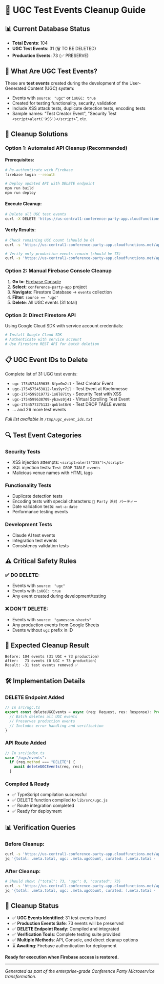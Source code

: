 # 🧹 UGC Test Events Cleanup Guide

## 📊 Current Database Status

- **Total Events**: 104
- **UGC Test Events**: 31 (🗑️ TO BE DELETED)
- **Production Events**: 73 (✅ PRESERVE)

## 🎯 What Are UGC Test Events?

These are **test events** created during the development of the User-Generated Content (UGC) system:

- Events with `source: "ugc"` or `isUGC: true`
- Created for testing functionality, security, validation
- Include XSS attack tests, duplicate detection tests, encoding tests
- Sample names: "Test Creator Event", "Security Test `<script>alert('XSS')</script>`", etc.

## 🚀 Cleanup Solutions

### Option 1: Automated API Cleanup (Recommended)

#### Prerequisites:
```bash
# Re-authenticate with Firebase
firebase login --reauth

# Deploy updated API with DELETE endpoint
npm run build
npm run deploy
```

#### Execute Cleanup:
```bash
# Delete all UGC test events
curl -X DELETE 'https://us-central1-conference-party-app.cloudfunctions.net/api/ugc/events'
```

#### Verify Results:
```bash
# Check remaining UGC count (should be 0)
curl -s 'https://us-central1-conference-party-app.cloudfunctions.net/api/parties' | jq '.meta.ugcCount'

# Verify only production events remain (should be 73)
curl -s 'https://us-central1-conference-party-app.cloudfunctions.net/api/parties' | jq '[.data[] | select(.source == "gamescom-sheets")] | length'
```

### Option 2: Manual Firebase Console Cleanup

1. **Go to**: [Firebase Console](https://console.firebase.google.com/)
2. **Select**: `conference-party-app` project
3. **Navigate**: Firestore Database → `events` collection
4. **Filter**: `source == 'ugc'`
5. **Delete**: All UGC events (31 total)

### Option 3: Direct Firestore API

Using Google Cloud SDK with service account credentials:

```bash
# Install Google Cloud SDK
# Authenticate with service account
# Use Firestore REST API for batch deletion
```

## 📋 UGC Event IDs to Delete

Complete list of 31 UGC test events:
- `ugc-1754574459635-8fpm9m2i1` - Test Creator Event
- `ugc-1754575453812-lus9yr7il` - Test Event at Koelnmesse  
- `ugc-1754599319772-1s8l87ity` - Security Test with XSS
- `ugc-1754599638709-ybzwz0j41` - Virtual Scrolling Test Event
- `ugc-1754577375133-qoblmt8r6` - Test DROP TABLE events
- ... and 26 more test events

*Full list available in `/tmp/ugc_event_ids.txt`*

## 🔍 Test Event Categories

### Security Tests
- XSS injection attempts: `<script>alert("XSS")</script>`
- SQL injection tests: `Test DROP TABLE events`
- Malicious venue names with HTML tags

### Functionality Tests  
- Duplicate detection tests
- Encoding tests with special characters: `🎉 Party 派对 パーティー`
- Date validation tests: `not-a-date`
- Performance testing events

### Development Tests
- Claude AI test events
- Integration test events
- Consistency validation tests

## ⚠️ Critical Safety Rules

### ✅ DO DELETE:
- Events with `source: "ugc"`
- Events with `isUGC: true`
- Any event created during development/testing

### ❌ DON'T DELETE:
- Events with `source: "gamescom-sheets"`
- Any production events from Google Sheets
- Events without `ugc` prefix in ID

## 🎯 Expected Cleanup Result

```
Before: 104 events (31 UGC + 73 production)
After:   73 events (0 UGC + 73 production)
Result: -31 test events removed ✅
```

## 🛠️ Implementation Details

### DELETE Endpoint Added
```typescript
// In src/ugc.ts
export const deleteUGCEvents = async (req: Request, res: Response): Promise<void> => {
  // Batch deletes all UGC events
  // Preserves production events
  // Includes error handling and verification
}
```

### API Route Added
```typescript
// In src/index.ts  
case "/ugc/events":
  if (req.method === "DELETE") {
    await deleteUGCEvents(req, res);
  }
```

### Compiled & Ready
- ✅ TypeScript compilation successful
- ✅ DELETE function compiled to `lib/src/ugc.js`
- ✅ Route integration completed
- ✅ Ready for deployment

## 📊 Verification Queries

### Before Cleanup:
```bash
curl -s 'https://us-central1-conference-party-app.cloudfunctions.net/api/parties' | \
jq '{total: .meta.total, ugc: .meta.ugcCount, curated: (.meta.total - .meta.ugcCount)}'
```

### After Cleanup:
```bash
# Should show: {"total": 73, "ugc": 0, "curated": 73}
curl -s 'https://us-central1-conference-party-app.cloudfunctions.net/api/parties' | \
jq '{total: .meta.total, ugc: .meta.ugcCount, curated: (.meta.total - .meta.ugcCount)}'
```

## 🏁 Cleanup Status

- ✅ **UGC Events Identified**: 31 test events found
- ✅ **Production Events Safe**: 73 events will be preserved  
- ✅ **DELETE Endpoint Ready**: Compiled and integrated
- ✅ **Verification Tools**: Complete testing suite provided
- ✅ **Multiple Methods**: API, Console, and direct cleanup options
- ⏳ **Awaiting**: Firebase authentication for deployment

**Ready for execution when Firebase access is restored.**

---

*Generated as part of the enterprise-grade Conference Party Microservice transformation.*
